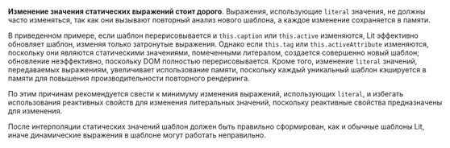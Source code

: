 ```ts
import { LitElement } from 'lit';
import { html, literal } from 'lit/static-html';

class MyButton extends LitElement {
  static properties = {
    caption: {},
    active: { type: Boolean },
  };

  tag = literal`button`;
  activeAttribute = literal`active`;

  constructor() {
    super();
    this.caption = 'Hello static';
    this.active = false;
  }

  render() {
    return html`
      <${this.tag} ${this.activeAttribute}?=${this.active}>
        <p>${this.caption}</p>
      </${this.tag}>`;
  }
}

customElements.define('my-button', MyButton);
```

```js
class MyAnchor extends MyButton {
  tag = literal`a`;
}

customElements.define('my-anchor', MyAnchor);
```

<div v-click class="desc">
  <p><strong>Изменение значения статических выражений стоит дорого</strong>. Выражения, использующие <code>literal</code> значения, не должны часто изменяться, так как они вызывают повторный анализ нового шаблона, а каждое изменение сохраняется в памяти.</p>
  <p>В приведенном примере, если шаблон перерисовывается и <code>this.caption</code> или <code>this.active</code> изменяются, Lit эффективно обновляет шаблон, изменяя только затронутые выражения. Однако если <code>this.tag</code> или <code>this.activeAttribute</code> изменяются, поскольку они являются статическими значениями, помеченными литералом, создается совершенно новый шаблон; обновление неэффективно, поскольку DOM полностью перерисовывается. Кроме того, изменение <code>literal</code> значений, передаваемых выражениям, увеличивает использование памяти, поскольку каждый уникальный шаблон кэшируется в памяти для повышения производительности повторного рендеринга.</p>
  <p>По этим причинам рекомендуется свести к минимуму изменения выражений, использующих <code>literal</code>, и избегать использования реактивных свойств для изменения литеральных значений, поскольку реактивные свойства предназначены для изменения.</p>
  <p>После интерполяции статических значений шаблон должен быть правильно сформирован, как и обычные шаблоны Lit, иначе динамические выражения в шаблоне могут работать неправильно.</p>
</div>

<style>
.slidev-code-wrapper:nth-of-type(2) {
  position: absolute;
  right: 48px;
  width: 410px;
  height: 300px;
  z-index: 9;
  top: 32px;
}

.desc {
  position: absolute;
  top: 0;
  bottom: 0;
  left: 0;
  right: 0;
  padding: 32px 48px;
  background: #fff;
  z-index: 99;
}
</style>
